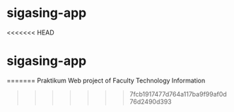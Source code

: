 # sigasing-app
<<<<<<< HEAD
# sigasing-app
=======
Praktikum Web project of Faculty Technology Information 
>>>>>>> 7fcb1917477d764a117ba9f99af0d76d2490d393
